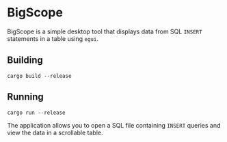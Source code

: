 # BigScope

BigScope is a simple desktop tool that displays data from SQL `INSERT` statements in a table using `egui`.

## Building

```
cargo build --release
```

## Running

```
cargo run --release
```

The application allows you to open a SQL file containing `INSERT` queries and view the data in a scrollable table.
